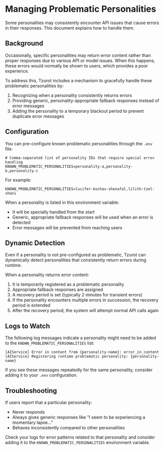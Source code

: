 # Managing Problematic Personalities

Some personalities may consistently encounter API issues that cause errors in their responses. This document explains how to handle them.

## Background

Occasionally, specific personalities may return error content rather than proper responses due to various API or model issues. When this happens, these errors would normally be shown to users, which provides a poor experience.

To address this, Tzurot includes a mechanism to gracefully handle these problematic personalities by:
1. Recognizing when a personality consistently returns errors
2. Providing generic, personality-appropriate fallback responses instead of error messages
3. Adding the personality to a temporary blackout period to prevent duplicate error messages

## Configuration

You can pre-configure known problematic personalities through the `.env` file:

```
# Comma-separated list of personality IDs that require special error handling
KNOWN_PROBLEMATIC_PERSONALITIES=personality-a,personality-b,personality-c
```

For example:
```
KNOWN_PROBLEMATIC_PERSONALITIES=lucifer-kochav-shenafal,lilith-tzel-shani
```

When a personality is listed in this environment variable:
- It will be specially handled from the start
- Generic, appropriate fallback responses will be used when an error is detected
- Error messages will be prevented from reaching users

## Dynamic Detection

Even if a personality is not pre-configured as problematic, Tzurot can dynamically detect personalities that consistently return errors during runtime.

When a personality returns error content:
1. It is temporarily registered as a problematic personality
2. Appropriate fallback responses are assigned
3. A recovery period is set (typically 2 minutes for transient errors)
4. If the personality encounters multiple errors in succession, the recovery period is extended
5. After the recovery period, the system will attempt normal API calls again

## Logs to Watch

The following log messages indicate a personality might need to be added to the `KNOWN_PROBLEMATIC_PERSONALITIES` list:

```
[AIService] Error in content from {personality-name}: error_in_content
[AIService] Registering runtime problematic personality: {personality-name}
```

If you see these messages repeatedly for the same personality, consider adding it to your `.env` configuration.

## Troubleshooting

If users report that a particular personality:
- Never responds
- Always gives generic responses like "I seem to be experiencing a momentary lapse..."
- Behaves inconsistently compared to other personalities

Check your logs for error patterns related to that personality and consider adding it to the `KNOWN_PROBLEMATIC_PERSONALITIES` environment variable.